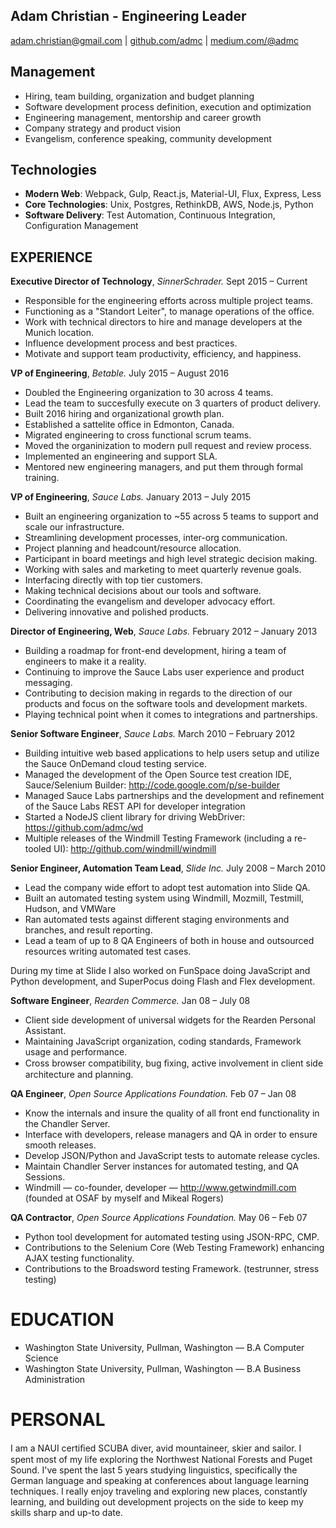 Adam Christian - Engineering Leader
---------------
adam.christian@gmail.com | [github.com/admc](http://github.com/admc) | [medium.com/@admc](http://medium.com/@admc)

Management
---------------
* Hiring, team building, organization and budget planning
* Software development process definition, execution and optimization
* Engineering management, mentorship and career growth
* Company strategy and product vision
* Evangelism, conference speaking, community development

Technologies
---------------
* **Modern Web**: Webpack, Gulp, React.js, Material-UI, Flux, Express, Less
* **Core Technologies**: Unix, Postgres, RethinkDB, AWS, Node.js, Python
* **Software Delivery**: Test Automation, Continuous Integration, Configuration Management

EXPERIENCE
----------

**Executive Director of Technology**, *SinnerSchrader.* Sept 2015 – Current

  - Responsible for the engineering efforts across multiple project teams.
  - Functioning as a "Standort Leiter", to manage operations of the office.
  - Work with technical directors to hire and manage developers at the Munich location.
  - Influence development process and best practices.
  - Motivate and support team productivity, efficiency, and happiness.

**VP of Engineering**, *Betable.* July 2015 – August 2016

  - Doubled the Engineering organization to 30 across 4 teams.
  - Lead the team to succesfully execute on 3 quarters of product delivery.
  - Built 2016 hiring and organizational growth plan.
  - Established a sattelite office in Edmonton, Canada.
  - Migrated engineering to cross functional scrum teams.
  - Moved the organinization to modern pull request and review process.
  - Implemented an engineering and support SLA.
  - Mentored new engineering managers, and put them through formal training.

**VP of Engineering**, *Sauce Labs.* January 2013 – July 2015

  - Built an engineering organization to ~55 across 5 teams to support and scale our infrastructure.
  - Streamlining development processes, inter-org communication.
  - Project planning and headcount/resource allocation.
  - Participant in board meetings and high level strategic decision making.
  - Working with sales and marketing to meet quarterly revenue goals.
  - Interfacing directly with top tier customers.
  - Making technical decisions about our tools and software.
  - Coordinating the evangelism and developer advocacy effort.
  - Delivering innovative and polished products.

**Director of Engineering, Web**, *Sauce Labs.* February 2012 – January 2013

  - Building a roadmap for front-end development, hiring a team of engineers to make it a reality.
  - Continuing to improve the Sauce Labs user experience and product messaging.
  - Contributing to decision making in regards to the direction of our products and focus on the software tools and development markets.
  - Playing technical point when it comes to integrations and partnerships.

**Senior Software Engineer**, *Sauce Labs.* March 2010 – February 2012

 - Building intuitive web based applications to help users setup and utilize the Sauce OnDemand cloud testing service.
 - Managed the development of the Open Source test creation IDE, Sauce/Selenium Builder: http://code.google.com/p/se-builder
 - Managed Sauce Labs partnerships and the development and refinement of the Sauce Labs REST API for developer integration
 - Started a NodeJS client library for driving WebDriver: https://github.com/admc/wd
 - Multiple releases of the Windmill Testing Framework (including a re-tooled UI): http://github.com/windmill/windmill

**Senior Engineer, Automation Team Lead**, *Slide Inc.* July 2008 – March 2010

 - Lead the company wide effort to adopt test automation into Slide QA.
 - Built an automated testing system using Windmill, Mozmill, Testmill, Hudson, and VMWare
 - Ran automated tests against different staging environments and branches, and result reporting.
 - Lead a team of up to 8 QA Engineers of both in house and outsourced resources writing automated test cases.

During my time at Slide I also worked on FunSpace doing JavaScript and Python development, and SuperPocus doing Flash and Flex development.

**Software Engineer**, *Rearden Commerce.* Jan 08 – July 08

 - Client side development of universal widgets for the Rearden Personal Assistant.
 - Maintaining JavaScript organization, coding standards, Framework usage and performance.
 - Cross browser compatibility, bug ﬁxing, active involvement in client side architecture and planning.

**QA Engineer**, *Open Source Applications Foundation.* Feb 07 – Jan 08

 - Know the internals and insure the quality of all front end functionality in the Chandler Server.
 - Interface with developers, release managers and QA in order to ensure smooth releases.
 - Develop JSON/Python and JavaScript tests to automate release cycles.
 - Maintain Chandler Server instances for automated testing, and QA Sessions.
 - Windmill — co-founder, developer — http://www.getwindmill.com (founded at OSAF by myself and Mikeal Rogers)

**QA Contractor**, *Open Source Applications Foundation.* May 06 – Feb 07

 - Python tool development for automated testing using JSON-RPC, CMP.
 - Contributions to the Selenium Core (Web Testing Framework) enhancing AJAX testing functionality.
 - Contributions to the Broadsword testing Framework. (testrunner, stress testing)

EDUCATION
=========
 - Washington State University, Pullman, Washington — B.A Computer Science
 - Washington State University, Pullman, Washington — B.A Business Administration

PERSONAL
========
I am a NAUI certiﬁed SCUBA diver, avid mountaineer, skier and sailor. I spent most of my life exploring the Northwest National Forests and Puget Sound. I've spent the last 5 years studying linguistics, specifically the German language and speaking at conferences about language learning techniques. I really enjoy traveling and exploring new places, constantly learning, and building out development projects on the side to keep my skills sharp and up-to date.
